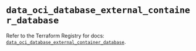 # `data_oci_database_external_container_database`

Refer to the Terraform Registry for docs: [`data_oci_database_external_container_database`](https://registry.terraform.io/providers/hashicorp/oci/7.19.0/docs/data-sources/database_external_container_database).
